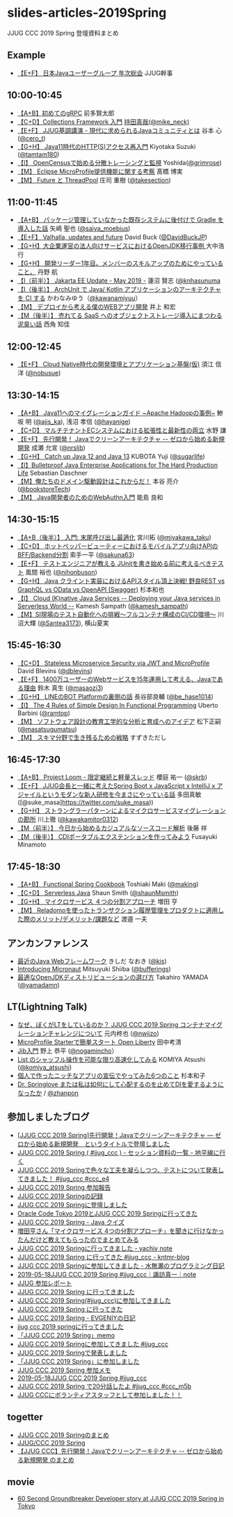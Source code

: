 # slides-articles-2019Spring
JJUG CCC 2019 Spring 登壇資料まとめ

## Example
- [【E+F】 日本Javaユーザーグループ 年次総会](https://ここにスライドURLを入れてね) JJUG幹事

## 10:00-10:45
- [【A+B】初めてのgRPC](https://speakerdeck.com/line_developers/starting-grpc) 前多賢太郎
- [【C+D】Collections Framework 入門](https://www.slideshare.net/mikeneck/jjugccc-2019-spring-collections-framework-jjug-jjugccc-cccc1) [持田真哉(@mike_neck)](https://twitter.com/mike_neck)
- [【E+F】 JJUG基調講演 - 現代に求められるJavaコミュニティとは](https://speakerdeck.com/shintanimoto/what-should-be-the-java-community-of-today) 谷本 心 ([@cero_t](https://twitter.com/cero_t))
- [【G+H】 Java11時代のHTTP(S)アクセス再入門](https://www.slideshare.net/tamrin69/introduction-httpclient-on-java11) Kiyotaka Suzuki ([@tamtam180](https://twitter.com/tamtam180))
- [【I】 OpenCensusで始める分散トレーシングと監視](https://docs.google.com/presentation/d/e/2PACX-1vRotoqhMthVJ6fsAnYIAz04M_-W2HFG43Hc88IXRjlx2WI7z9HB6dGJyj6KhRv-iryz-FD5kxyA0vCr/pub?start=false&loop=false&delayms=3000) Yoshida([@grimrose](https://github.com/grimrose))
- [【M】 Eclipse MicroProfile提供機能に関する考察](https://github.com/jjug-ccc/slides-articles-2019Spring/blob/master/slide/m1a_EclipseMicroProfile.pdf) 髙橋 博実
- [【M】 Future と ThreadPool](https://speakerdeck.com/takesection/futuretothreadpool) 庄司 重樹 ([@takesection](https://twitter.com/takesection)) 

## 11:00-11:45

- [【A+B】 パッケージ管理していなかった既存システムに後付けで Gradle を導入した話](https://speakerdeck.com/saiya_moebius/how-to-setup-gradle-to-improve-legacy-java-system) 矢崎 聖也 ([@saiya_moebius](https://twitter.com/saiya_moebius))
- [【E+F】 Valhalla, updates and future](https://www.slideshare.net/DavidBuck7/valhalla-update-jjug-ccc-spring-2019) David Buck ([@DavidBuckJP](https://twitter.com/davidbuckjp))
- [【G+H】大企業運営の法人向けサービスにおけるOpenJDK移行事例 ](https://blog.fieldnotes.jp/entry/jjug-ccc-2019-spring) 大中浩行
- [【G+H】 開発リーダー1年目。メンバーのスキルアップのためにやっていること。](https://docs.google.com/presentation/d/1Xx5UPJkmy2dgzRloe8zaGGpEPWk1rhLiAMypK4TKRz8/edit?usp=sharing) 丹野 航
- [【I（前半）】 Jakarta EE Update - May 2019 -](https://www.slideshare.net/khasunuma/jakarta-ee-update-may-2019) 蓮沼 賢志 ([@knhasunuma](https://twitter.com/knhasunuma)
- [【I（後半）】 ArchUnit で Java/ Kotlin アプリケーションのアーキテクチャを CI する](https://speakerdeck.com/kawanamiyuu/jjug-ccc-2019-spring) かわなみゆう（[@kawanamiyuu](https://twitter.com/kawanamiyuu)）
- [【M】 デプロイから考える僕のWEBアプリ開発](https://speakerdeck.com/instreest/think-from-deployment) 井上 和宏
- [【M（後半）】 売れてる SaaS へのオブジェクトストレージ導入にまつわる泥臭い話](https://speakerdeck.com/westc/jjug-ccc-2019-spring) 西角 知佳

## 12:00-12:45

- [【E+F】 Cloud Native時代の開発環境とアプリケーション基盤(仮)](https://speakerdeck.com/nobusue/runtime-for-cloud-native-era) 須江 信洋 ([@nobusue](https://twitter.com/nobusue))

## 13:30-14:15

- [【A+B】 Java11へのマイグレーションガイド \~Apache Hadoopの事例\~](https://www.slideshare.net/techblogyahoo/java11-apache-hadoop-146834504/) 鯵坂 明 ([@ajis\_ka](https://twitter.com/ajis_ka)), 浅沼 孝信 ([@hayanige](https://twitter.com/hayanige))
- [【C+D】 マルチテナントECシステムにおける拡張性と最新性の両立](https://www.slideshare.net/ssusera756b0/ec-146376859) 水野 謙
- [【E+F】 先行開発！ Javaでクリーンアーキテクチャ -- ゼロから始める新規開発](https://speakerdeck.com/nrslib/clean-architecture-with-java) 成瀬 允宣 ([@nrslib](https://twitter.com/nrslib))
- [【G+H】 Catch up Java 12 and Java 13](https://www.slideshare.net/YujiKubota/catch-up-java-12-and-java-13) KUBOTA Yuji ([@sugarlife](https://twitter.com/sugarlife))
- [【I】Bulletproof Java Enterprise Applications for The Hard Production Life](https://www.sebastian-daschner.com/talks/bulletproof-ee/) Sebastian Daschner
- [【M】俺たちのドメイン駆動設計はこれからだ！](https://speakerdeck.com/booookstore/an-tatifalsedomeinqu-dong-she-ji-hakorekarada?slide=2) 本谷 亮介 ([@bookstoreTech](https://twitter.com/bookstoreTech))
- [【M】 Java開発者のためのWebAuthn入門](https://speakerdeck.com/ynojima/webauthn-for-java-developers) 能島 良和

## 14:30-15:15

- [【A+B（後半）】 入門: 末尾呼び出し最適化](https://speakerdeck.com/miyakawataku/tail-call-elimination-intro) 宮川拓 ([@miyakawa\_taku](https://twitter.com/miyakawa_taku))
- [【C+D】 ホットペッパービューティーにおけるモバイルアプリ向けAPIのBFF/Backend分割](https://www.slideshare.net/RecruitLifestyle/apibffbackend-146832033) 索手一平 ([@sakuna63](https://twitter.com/sakuna63))
- [【E+F】 テストエンジニアが教える JUnitを書き始める前に考えるべきテスト](https://speakerdeck.com/nihonbuson/jjug-ccc-2019-spring) 風間 裕也 ([@nihonbuson](https://twitter.com/nihonbuson))
- [【G+H】 Java クライント実装におけるAPIスタイル頂上決戦! 野良REST vs GraphQL vs OData vs OpenAPI (Swagger)](https://speakerdeck.com/sugimomoto/java-kuraintoshi-zhuang-niokeruapisutairuding-shang-jue-zhan-ye-liang-rest-vs-graphql-vs-odata-vs-openapi-swagger) 杉本和也
- [【I】 Cloud (K)native Java Services -- Deploying your Java services in Serverless World --](https://slidr.io/kameshsampath/cloud-k-native-java-services-deploying-your-java-services-in-serverless) Kamesh Sampath ([@kamesh_sampath](https://twitter.com/kamesh_sampath))
- [【M】SI現場のテスト自動化への挑戦〜フルコンテナ構成のCI/CD環境〜](https://www.slideshare.net/DaikiKawanuma/sicicd/DaikiKawanuma/sicicd) 川沼大輝 ([@Santea3173](https://twitter.com/Santea3173)), 横山夏実


## 15:45-16:30

- [【C+D】 Stateless Microservice Security via JWT and MicroProfile](https://www.slideshare.net/dblevins1/2019-jjug-ccc-stateless-microservice-security-with-microprofile-jwt) David Blevins ([@dblevins](https://twitter.com/dblevins))
- [【E+F】 1400万ユーザーのWebサービスを15年運用して考える、Javaである理由](https://speakerdeck.com/masao0127s/1400mo-yuzafalsewebsabisuwo-15nian-yun-yong-sitekao-eru-javadearuli-you) 鈴木 真生 ([@masaozi3](https://twitter.com/masaozi3))
- [【G+H】 LINEのBOT Platformの裏側の話](https://speakerdeck.com/line_developers/behind-the-line-bot-platform) 長谷部良輔 ([@be_hase1014](https://twitter.com/be_hase1014))
- [【I】 The 4 Rules of Simple Design In Functional Programming](https://speakerdeck.com/ramtop/4-rules-of-simple-design-in-functional-programming) Uberto Barbini ([@ramtop](https://twitter.com/ramtop))
- [【M】 ソフトウェア設計の教育工学的な分析と育成へのアイデア](https://speakerdeck.com/deffence1776/jjug-2019-spring-fa-biao-zi-liao-sohutoueashe-ji-falsejiao-yu-gong-xue-de-nafen-xi-toyu-cheng-hefalseaidea) 松下正嗣 ([@masatsugumatsu]())
- [【M】 スキマ分野で生き残るための戦略](https://docs.google.com/presentation/d/1JN4hbvTe89G6pwlIndrC3192kh2XKrt51Yjc5Ievt4M/edit) すずきただし

## 16:45-17:30

- [【A+B】 Project Loom - 限定継続と軽量スレッド](https://speakerdeck.com/skrb/project-loom-qing-liang-suretudotoxian-ding-ji-sok) 櫻庭 祐一 ([@skrb](https://twitter.com/skrb))
- [【E+F】 JJUG会長と一緒に考えたSpring Boot x JavaScript x IntelliJ x アジャイルというモダンな新人研修を今まさにやっている話](https://speakerdeck.com/masatoshitada/modern-new-employees-training-spring-boot-javascript-intellij-agile) 多田真敏 ([@suke_masa]https://twitter.com/suke_masa))
-  [【G+H】 ストラングラーパターンによるマイクロサービスマイグレーションの勘所](https://speakerdeck.com/kawakamitor/jjug-ccc-2019-spring) 川上徹 ([@kawakamitor0312](https://twitter.com/kawakamitor0312))
- [【M（前半）】 今日から始めるカジュアルなソースコード解析](https://speakerdeck.com/akiragoto/jjug-ccc-2019-spring) 後藤 祥
- [【M（後半）】 CDIポータブルエクステンションを作ってみよう](https://speakerdeck.com/neverbird/cdipotaburuekusutensiyonwozuo-tutemiyou) Fusayuki Minamoto

## 17:45-18:30

- [【A+B】 Functional Spring Cookbook](https://docs.google.com/presentation/d/1-0NopTfA-CGiCNvKPDOH9ZDMHhazKuoT-_1R69Wp8qs/edit) Toshiaki Maki ([@making](https://twitter.com/making))
- [【C+D】 Serverless Java](https://www.slideshare.net/shaunmsmith/serverless-java-jjug-ccc-2019) Shaun Smith ([@shaunMsmith](https://twitter.com/shaunMsmith))
- [【G+H】 マイクロサービス ４つの分割アプローチ](https://www.slideshare.net/masuda220/ss-146325870) 増田 亨
- [【M】 Reladomoを使ったトランザクション履歴管理をプロダクトに適用した際のメリット/デメリット/課題など](https://www.slideshare.net/navekazu/reladomo-146647716) 渡邉 一夫

## アンカンファレンス

- [最近のJava Webフレームワーク](https://speakerdeck.com/kishida/java-web-framework-ccc-2019-spr) きしだ なおき ([@kis](https://twitter.com/kis))
- [Introducing Micronaut](https://speakerdeck.com/bufferings/introducing-micronaut) Mitsuyuki Shiiba ([@bufferings](https://twitter.com/bufferings))
- [最適なOpenJDKディストリビューションの選び方](https://www.slideshare.net/TakahiroYamada3/how-to-choose-the-best-openjdk-distribution-201905) Takahiro YAMADA ([@yamadamn](https://twitter.com/yamadamn))

## LT(Lightning Talk)

- [なぜ、ぼくがLTをしているのか？ JJUG CCC 2019 Spring コンテナマイグレーションチャレンジについて](https://speakerdeck.com/nwiizo/naze-bokugaltwositeirufalseka) 元内柊也 ([@nwiizo](https://twitter.com/nwiizo))
- [MicroProfile Starterで簡単スタート Open Liberty](https://www.slideshare.net/takakiyo/microprofile-starter-open-liberty?qid=09d4b228-391e-4479-a225-8de2cb1a5a5b&v=&b=&from_search=4) 田中考清
- [Jib入門](https://speakerdeck.com/nogamincho/jibru-men) 野上 恭平 ([@nogamincho](https://twitter.com/nogamincho)）
- [List のシャッフル操作を可能な限り高速化してみる](https://docs.google.com/presentation/d/1OFq1GNGNuQEftFhtAjGgvZs7pciMDs6W0Kto0QtLwwI/edit#slide=id.p) KOMIYA Atsushi ([@komiya_atsushi](https://twitter.com/komiya_atsushi))
- [個人で作ったニッチなアプリの宣伝でやってみた6つのこと](http://www.tomokosugimoto.net/drum/other/jjug_ccc/slide_web.html) 杉本和子
- [Dr. Springlove または私は如何にして心配するのを止めてDIを愛するようになったか](https://speakerdeck.com/zhanpon/dr-springlove) / [@zhanpon](https://twitter.com/zhanpon)

## 参加しましたブログ

- [[JJUG CCC 2019 Spring]先行開発！Javaでクリーンアーキテクチャ — ゼロから始める新規開発　というタイトルで登壇しました](https://nrslib.com/event-after-jjug-ccc-2019-spring/)
- [JJUG CCC 2019 Spring ( #jjug_ccc ) - セッション資料の一覧 - 地平線に行く](https://yujisoftware.hatenablog.com/entry/2019/05/19/040112)
- [JJUG CCC 2019 Springで色々な工夫を凝らしつつ、テストについて発表してきました！ #jjug_ccc #ccc_e4](http://nihonbuson.hatenadiary.jp/entry/2019/05/20/080000)
- [JJUG CCC 2019 Spring 参加報告](http://suzaku-tec.hatenadiary.jp/entry/2019/05/20/233523)
- [JJUG CCC 2019 Springの記録](https://miyakawataku.hatenablog.com/entry/20190520/1558358694)
- [JJUG CCC 2019 Springに登壇しました](https://www.project-respite.com/jjug-ccc-2019-spring/)
- [Oracle Code Tokyo 2019とJJUG CCC 2019 Springに行ってきた](https://dev.classmethod.jp/etc/jjug-ccc-2019-spring/)
- [JJUG CCC 2019 Spring - Java クイズ](https://www.m3tech.blog/entry/2019/05/18/140557)
- [増田亨さん「マイクロサービス 4つの分割アプローチ」を聞きに行けなかったんだけど教えてもらったのでまとめてみる](https://taichiw.hatenablog.com/entry/2019/05/20/190605)
- [JJUG CCC 2019 Springに行ってきました - yachiy note](https://yachiy.hatenablog.com/entry/2019/05/18/221734)
- [JJUG CCC 2019 Spring に行ってきた #jjug_ccc - kntmr-blog](https://kntmr.hatenablog.com/entry/2019/05/18/223621)
- [JJUG CCC 2019 Springに参加してきました - 水無瀬のプログラミング日記](https://minase-program.hatenablog.com/entry/2019/05/20/000357)
- [2019-05-18JJUG CCC 2019 Spring #jjug_ccc｜諏訪真一｜note](https://note.mu/suwash/n/n5f5937986b25#LNHzU)
- [JJUG 参加レポート](https://www.m3tech.blog/entry/jjug-2019-spring)
- [JJUG CCC 2019 Spring に行ってきました](https://qiita.com/taumax/items/2f4ff3a82cb1f243e572)
- [JJUG CCC 2019 Spring(#jjug_ccc)に参加してきました](https://chichi1091.hatenablog.jp/entry/2019/05/18/224111)
- [JJUG CCC 2019 Spring に行ってきた](https://itatyo.hatenadiary.jp/entry/2019/05/20/095324)
- [JJUG CCC 2019 Spring - EVGENIYの日記](http://evgeniy.hatenablog.com/entry/2019/05/20/010521)
- [jjug ccc 2019 springに行ってきました](https://yyyank.blogspot.com/2019/05/jjug-ccc-2019-spring.html)
- [「JJUG CCC 2019 Spring」memo](http://www.cloudsquare.jp/kumonosu/program/java/post-1878/)
- [JJUG CCC 2019 Springに参加してきました #jjug_ccc](https://www.grimrose.org/blog/2019/05/jjug-ccc-2019/)
- [JJUG CCC 2019 Springで発表しました](https://tanoseam.wordpress.com/2019/05/19/jjug-ccc-2019-spring/)
- [「JJUG CCC 2019 Spring」に参加しました](http://makopi23.blog.fc2.com/blog-entry-317.html)
- [JJUG CCC 2019 Spring 参加メモ](https://marcie001.qrunch.io/logs/7XXjqckrKGXq5ZRD)
- [2019-05-18JJUG CCC 2019 Spring #jjug_ccc](https://note.mu/suwash/n/n5f5937986b25)
- [JJUG CCC 2019 Spring で20分話したよ #jjug_ccc #ccc_m5b](http://tadashi.hatenablog.com/entry/2019/05/18/201644)
- [JJUG CCCにボランティアスタッフとして参加しました！！](http://acro-engineer.hatenablog.com/entry/2019/05/22/120000)

## togetter

- [JJUG CCC 2019 Springのまとめ](https://togetter.com/li/1356737)
- [JJUG/CCC 2019 Spring](https://togetter.com/li/1356696)
- [【JJUG CCC】先行開発！Javaでクリーンアーキテクチャ -- ゼロから始める新規開発 のまとめ](https://togetter.com/li/1356434) 

## movie
- [60 Second Groundbreaker Developer story at JJUG CCC 2019 Spring in Tokyo](https://www.youtube.com/playlist?list=PLPIzp-E1msrbCZVGIXeSU9eEl-dyIgOq_)
